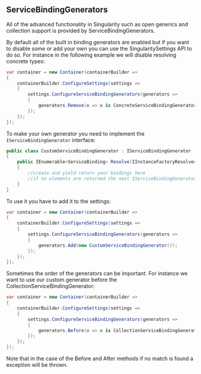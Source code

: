## ServiceBindingGenerators
All of the advanced functionality in Singularity such as open generics and collection support is provided by ServiceBindingGenerators. 

By default all of the built in binding generators are enabled but if you want to disable some or add your own you can use the SingularitySettings API to do so. For instance in the following example we will disable resolving concrete types:
```cs
var container = new Container(containerBuilder =>
{
    containerBuilder.ConfigureSettings(settings =>
    {
        settings.ConfigureServiceBindingGenerators(generators =>
        {
            generators.Remove(x => x is ConcreteServiceBindingGenerator);
        });
    });
});
```

To make your own generator you need to implement the `IServiceBindingGenerator` interface:
```cs
public class CustomServiceBindingGenerator : IServiceBindingGenerator
{
    public IEnumerable<ServiceBinding> Resolve(IInstanceFactoryResolver resolver, Type type)
    {
        //create and yield return your bindings here
        //if no elements are returned the next IServiceBindingGenerator will be used.
    }
}
```
To use it you have to add it to the settings:
```cs
var container = new Container(containerBuilder =>
{
    containerBuilder.ConfigureSettings(settings =>
    {
        settings.ConfigureServiceBindingGenerators(generators =>
        {
            generators.Add(new CustomServiceBindingGenerator());
        });
    });
});
```
Sometimes the order of the generators can be important. For instance we want to use our custom generator before the CollectionServiceBindingGenerator:
```cs
var container = new Container(containerBuilder =>
{
    containerBuilder.ConfigureSettings(settings =>
    {
        settings.ConfigureServiceBindingGenerators(generators =>
        {
            generators.Before(x => x is CollectionServiceBindingGenerator, new CustomServiceBindingGenerator());
        });
    });
});
```
Note that in the case of the Before and After methods if no match is found a exception will be thrown.
